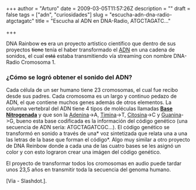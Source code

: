 +++
author = "Arturo"
date = 2009-03-05T11:57:26Z
description = ""
draft = false
tags = ["adn", "curiosidades"]
slug = "escucha-adn-dna-radio-atgctagatc"
title = "Escucha al ADN en DNA-Radio,  ATGCTAGATC..."

+++

DNA Rainbow ~~es~~ era un proyecto artístico científico que dentro de sus proyectos ~~tiene~~ tenía el haber transformado el [ADN](https://es.wikipedia.org/wiki/%C3%81cido_desoxirribonucleico) en una cadena de sonidos, el cual ~~está~~ estaba transmitiendo vía streaming con nombre DNA-Radio Cromosoma 1.

### ¿Cómo se logró obtener el sonido del ADN?
Cada célula de un ser humano tiene 23 cromosomas, el cual fue recibo desde sus padres. Cada cromosoma es un largo y continuo pedazo de ADN, el que contiene muchos genes además de otros elementos. La columna vertebral del ADN tiene 4 tipos de moléculas llamadas **[Base Nitrogenada](https://es.wikipedia.org/wiki/Base_nitrogenada)** y que son la [Adenina](https://es.wikipedia.org/wiki/Adenina)->A, [Timina](https://es.wikipedia.org/wiki/Timina)->T, [Citosina](https://es.wikipedia.org/wiki/Citosina)->C y [Guanina](https://es.wikipedia.org/wiki/Guanina)->G, bueno esta base codificada es la información del código genético (una secuencia de ADN sería: ATGCTAGATCGC...). El código genético se transformó en sonido a través de una* voz sintetizada que relata una a una las letras de la base que forman el código*. Algo muy similar a otro proyecto de DNA Reinbow donde a cada una de las cuatro bases se les asignó un color y con esto lograron crear una imágen del código genético.

El proyecto de transformar todos los cromosomas en audio puede tardar unos 23,5 años en transmitir toda la secuencia del genoma humano.

[Vía - Slashdot.].
